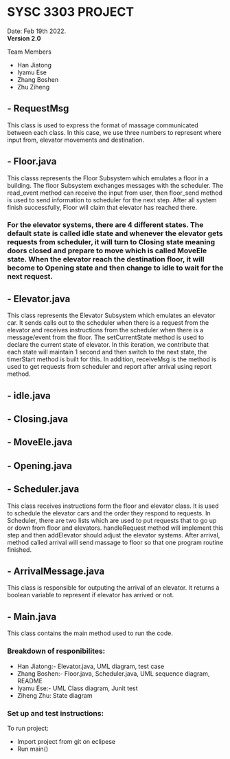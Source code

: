 # SYSC 3303 PROJECT

Date: Feb 19th 2022.  
**Version 2.0**

Team Members
- Han Jiatong
- Iyamu Ese
- Zhang Boshen
- Zhu Ziheng

## - RequestMsg
This class is used to express the format of massage communicated between each class. In this case, we use three numbers to represent where input from, elevator movements and destination.

## - Floor.java 
This classs represents the Floor Subsystem which emulates a floor in a building. The floor Subsystem exchanges messages with the scheduler. The read_event method can receive the input from user, then floor_send method is used to send information to scheduler for the next step. After all system finish successfully, Floor will claim that elevator has reached there.

### For the elevator systems, there are 4 different states. The default state is called idle state and whenever the elevator gets requests from scheduler, it will turn to Closing state meaning doors closed and prepare to move which is called MoveEle state. When the elevator reach the destination floor, it will become to Opening state and then change to idle to wait for the next request.

## - Elevator.java 
This class represents the Elevator Subsystem which emulates an elevator car. It sends calls out to the scheduler when there is a request from the elevator and receives instructions from the scheduler when there is a message/event from the floor. The setCurrentState method is used to declare the current state of elevator. In this iteration, we contribute that each state will maintain 1 second and then switch to the next state, the timerStart method is built for this. In addition, receiveMsg is the method is used to get requests from scheduler and report after arrival using report method.

## - idle.java

## - Closing.java

## - MoveEle.java

## - Opening.java 

## - Scheduler.java
This class receives instructions form the floor and elevator class. It is used to schedule the elevator cars and the order they respond to requests. In Scheduler, there are two lists which are used to put requests that to go up or down from floor and elevators. handleRequest method will implement this step and then addElevator should adjust the elevator systems. After arrival, method called arrival will send massage to floor so that one program routine finished.

## - ArrivalMessage.java
This class is responsible for outputing the arrival of an elevator. It returns a boolean variable to represent if elevator has arrived or not.

## - Main.java
This class contains the main method used to run the code.

### Breakdown of responibilites:
- Han Jiatong:- Elevator.java, UML diagram, test case
- Zhang Boshen:- Floor.java, Scheduler.java, UML sequence diagram, README
- Iyamu Ese:- UML Class diagram, Junit test
- Ziheng Zhu: State diagram

### Set up and test instructions:
 To run project:
- Import project from git on eclipese
- Run main()
